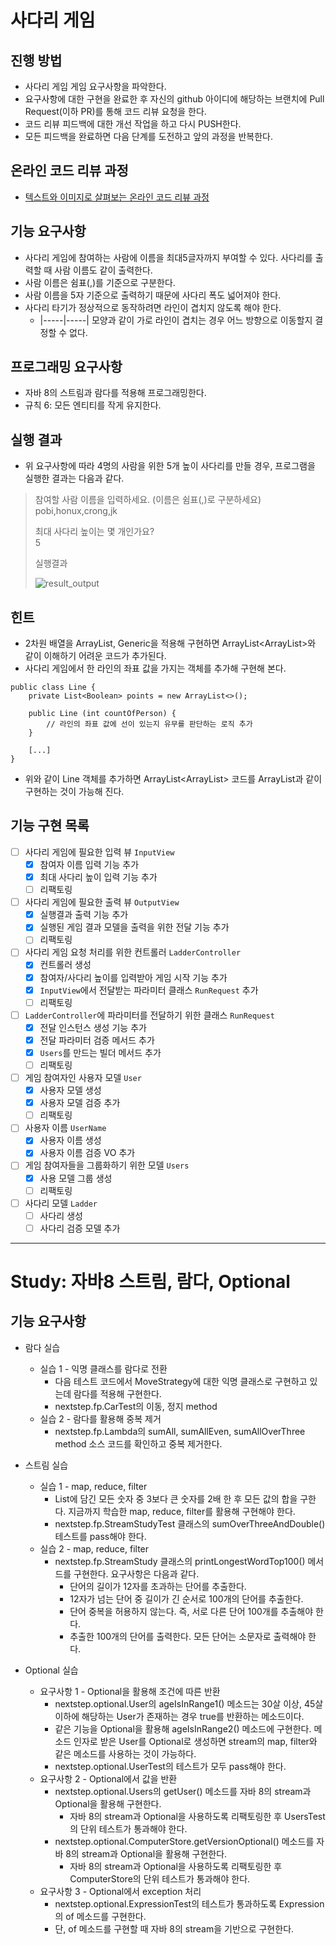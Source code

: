 # 사다리 게임

## 진행 방법

* 사다리 게임 게임 요구사항을 파악한다.
* 요구사항에 대한 구현을 완료한 후 자신의 github 아이디에 해당하는 브랜치에 Pull Request(이하 PR)를 통해 코드 리뷰 요청을 한다.
* 코드 리뷰 피드백에 대한 개선 작업을 하고 다시 PUSH한다.
* 모든 피드백을 완료하면 다음 단계를 도전하고 앞의 과정을 반복한다.

## 온라인 코드 리뷰 과정

* [텍스트와 이미지로 살펴보는 온라인 코드 리뷰 과정](https://github.com/nextstep-step/nextstep-docs/tree/master/codereview)

## 기능 요구사항

* 사다리 게임에 참여하는 사람에 이름을 최대5글자까지 부여할 수 있다. 사다리를 출력할 때 사람 이름도 같이 출력한다.
* 사람 이름은 쉼표(,)를 기준으로 구분한다.
* 사람 이름을 5자 기준으로 출력하기 때문에 사다리 폭도 넓어져야 한다.
* 사다리 타기가 정상적으로 동작하려면 라인이 겹치지 않도록 해야 한다.
    * |-----|-----| 모양과 같이 가로 라인이 겹치는 경우 어느 방향으로 이동할지 결정할 수 없다.

## 프로그래밍 요구사항

* 자바 8의 스트림과 람다를 적용해 프로그래밍한다.
* 규칙 6: 모든 엔티티를 작게 유지한다.

## 실행 결과

* 위 요구사항에 따라 4명의 사람을 위한 5개 높이 사다리를 만들 경우, 프로그램을 실행한 결과는 다음과 같다.

> 참여할 사람 이름을 입력하세요. (이름은 쉼표(,)로 구분하세요)  
> pobi,honux,crong,jk
>
> 최대 사다리 높이는 몇 개인가요?  
> 5
>
> 실행결과
>
> ![result_output](https://user-images.githubusercontent.com/15815583/147023041-17c89134-010c-4d85-964a-5dd4463cd8f5.png)

## 힌트

* 2차원 배열을 ArrayList, Generic을 적용해 구현하면 ArrayList<ArrayList<Boolean>>와 같이 이해하기 어려운 코드가 추가된다.
* 사다리 게임에서 한 라인의 좌표 값을 가지는 객체를 추가해 구현해 본다.

```
public class Line {
    private List<Boolean> points = new ArrayList<>();

    public Line (int countOfPerson) {
        // 라인의 좌표 값에 선이 있는지 유무를 판단하는 로직 추가
    }

    [...]
}
```

* 위와 같이 Line 객체를 추가하면 ArrayList<ArrayList<Boolean>> 코드를 ArrayList<Line>과 같이 구현하는 것이 가능해 진다.

## 기능 구현 목록

- [ ] 사다리 게임에 필요한 입력 뷰 `InputView`
    - [x] 참여자 이름 입력 기능 추가
    - [x] 최대 사다리 높이 입력 기능 추가
    - [ ] 리팩토링
- [ ] 사다리 게임에 필요한 출력 뷰 `OutputView`
    - [x] 실행결과 출력 기능 추가
    - [x] 실행된 게임 결과 모델을 출력을 위한 전달 기능 추가
    - [ ] 리팩토링
- [ ] 사다리 게임 요청 처리를 위한 컨트롤러 `LadderController`
    - [x] 컨트롤러 생성
    - [x] 참여자/사다리 높이를 입력받아 게임 시작 기능 추가
    - [x] `InputView`에서 전달받는 파라미터 클래스 `RunRequest` 추가
    - [ ] 리팩토링
- [ ] `LadderController`에 파라미터를 전달하기 위한 클래스 `RunRequest`
    - [x] 전달 인스턴스 생성 기능 추가
    - [x] 전달 파라미터 검증 메서드 추가
    - [x] `Users`를 만드는 빌더 메서드 추가
    - [ ] 리팩토링
- [ ] 게임 참여자인 사용자 모델 `User`
    - [x] 사용자 모델 생성
    - [x] 사용자 모델 검증 추가
    - [ ] 리팩토링
- [ ] 사용자 이름 `UserName`
    - [x] 사용자 이름 생성
    - [x] 사용자 이름 검증 VO 추가
- [ ] 게임 참여자들을 그룹화하기 위한 모델 `Users`
    - [x] 사용 모델 그룹 생성
    - [ ] 리팩토링
- [ ] 사다리 모델 `Ladder`
    - [ ] 사다리 생성
    - [ ] 사다리 검증 모델 추가

* * *

# Study: 자바8 스트림, 람다, Optional

## 기능 요구사항

* 람다 실습
    * 실습 1 - 익명 클래스를 람다로 전환
        * 다음 테스트 코드에서 MoveStrategy에 대한 익명 클래스로 구현하고 있는데 람다를 적용해 구현한다.
        * nextstep.fp.CarTest의 이동, 정지 method
    * 실습 2 - 람다를 활용해 중복 제거
        * nextstep.fp.Lambda의 sumAll, sumAllEven, sumAllOverThree method 소스 코드를 확인하고 중복 제거한다.

* 스트림 실습
    * 실습 1 - map, reduce, filter
        * List에 담긴 모든 숫자 중 3보다 큰 숫자를 2배 한 후 모든 값의 합을 구한다. 지금까지 학습한 map, reduce, filter를 활용해 구현해야 한다.
        * nextstep.fp.StreamStudyTest 클래스의 sumOverThreeAndDouble() 테스트를 pass해야 한다.
    * 실습 2 - map, reduce, filter
        * nextstep.fp.StreamStudy 클래스의 printLongestWordTop100() 메서드를 구현한다. 요구사항은 다음과 같다.
            * 단어의 길이가 12자를 초과하는 단어를 추출한다.
            * 12자가 넘는 단어 중 길이가 긴 순서로 100개의 단어를 추출한다.
            * 단어 중복을 허용하지 않는다. 즉, 서로 다른 단어 100개를 추출해야 한다.
            * 추출한 100개의 단어를 출력한다. 모든 단어는 소문자로 출력해야 한다.

* Optional 실습
    * 요구사항 1 - Optional을 활용해 조건에 따른 반환
        * nextstep.optional.User의 ageIsInRange1() 메소드는 30살 이상, 45살 이하에 해당하는 User가 존재하는 경우 true를 반환하는 메소드이다.
        * 같은 기능을 Optional을 활용해 ageIsInRange2() 메소드에 구현한다. 메소드 인자로 받은 User를 Optional로 생성하면 stream의 map, filter와 같은 메소드를
          사용하는 것이 가능하다.
        * nextstep.optional.UserTest의 테스트가 모두 pass해야 한다.
    * 요구사항 2 - Optional에서 값을 반환
        * nextstep.optional.Users의 getUser() 메소드를 자바 8의 stream과 Optional을 활용해 구현한다.
            * 자바 8의 stream과 Optional을 사용하도록 리팩토링한 후 UsersTest의 단위 테스트가 통과해야 한다.
        * nextstep.optional.ComputerStore.getVersionOptional() 메소드를 자바 8의 stream과 Optional을 활용해 구현한다.
            * 자바 8의 stream과 Optional을 사용하도록 리팩토링한 후 ComputerStore의 단위 테스트가 통과해야 한다.
    * 요구사항 3 - Optional에서 exception 처리
        * nextstep.optional.ExpressionTest의 테스트가 통과하도록 Expression의 of 메소드를 구현한다.
        * 단, of 메소드를 구현할 때 자바 8의 stream을 기반으로 구현한다.
